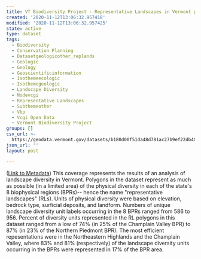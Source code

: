 ```yaml
---
title: VT Biodiversity Project - Representative Landscapes in Vermont polygons
created: '2020-11-12T13:06:32.957418'
modified: '2020-11-12T13:06:32.957425'
state: active
type: dataset
tags:
  - Biodiversity
  - Conservation Planning
  - Datasetgeologicother_replands
  - Geologic
  - Geology
  - Geoscientificinformation
  - Isothemeecologic
  - Isothemegeologic
  - Landscape Diversity
  - Nodevcgi
  - Representative Landscapes
  - Subthemeother
  - Vbp
  - Vcgi Open Data
  - Vermont Biodiversity Project
groups: []
csv_url: >-
  https://geodata.vermont.gov/datasets/b180d00f51da48d781ac27b9ef22db40_9.csv?outSR=%7B%22latestWkid%22%3A32145%2C%22wkid%22%3A32145%7D
json_url: ''
layout: post

---
```

(<a href='http://maps.vcgi.vermont.gov/gisdata/metadata/GeologicOther_REPLANDS.htm' target='_blank'>Link to Metadata</a>) This coverage represents the results of an analysis of landscape diversity in Vermont. Polygons in the dataset represent as much as possible (in a limited area) of the physical diversity in each of the state's 8 biophysical regions (BPRs)-- hence the name "representative landscapes" (RLs). Units of physical diversity were based on elevation, bedrock type, surficial deposits, and landform. Numbers of unique landscape diversity unit labels occurring in the 8 BPRs ranged from 586 to 956. Percent of diversity units represented in the RL polygons in this dataset ranged from a low of 74% (in 25% of the Champlain Valley BPR) to 87% (in 23% of the Northern Piedmont BPR). The most efficient repesentations were in the Northeastern Highlands and the Champlain Valley, where 83% and 81% (respectively) of the landscape diversity units occurring in the BPRs were represented in 17% of the BPR area.
